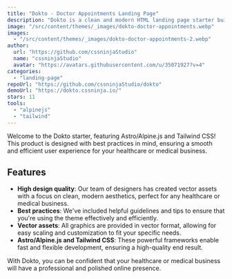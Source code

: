 ```yaml
---
title: "Dokto - Doctor Appointments Landing Page"
description: "Dokto is a clean and modern HTML landing page starter built with Tailwind CSS and Alpine JS"
image: "/src/content/themes/_images/dokto-doctor-appointments.webp"
images:
  - "/src/content/themes/_images/dokto-doctor-appointments-2.webp"
author:
  url: "https://github.com/cssninjaStudio"
  name: "cssninjaStudio"
  avatar: "https://avatars.githubusercontent.com/u/35071927?v=4"
categories:
  - "landing-page"
repoUrl: "https://github.com/cssninjaStudio/dokto"
demoUrl: "https://dokto.cssninja.io/"
stars: 11
tools:
  - "alpinejs"
  - "tailwind"
---
```


<p>Welcome to the Dokto starter, featuring Astro/Alpine.js and Tailwind CSS! This product is designed with best practices in mind, ensuring a smooth and efficient user experience for your healthcare or medical business.</p><h2>Features</h2><ul><li><strong>High design quality</strong>: Our team of designers has created vector assets with a focus on clean, modern aesthetics, perfect for any healthcare or medical business.</li><li><strong>Best practices</strong>: We've included helpful guidelines and tips to ensure that you're using the theme effectively and efficiently.</li><li><strong>Vector assets</strong>: All graphics are provided in vector format, allowing for easy scaling and customization to fit your specific needs.</li><li><strong>Astro/Alpine.js and Tailwind CSS</strong>: These powerful frameworks enable fast and flexible development, ensuring a high-quality end result.</li></ul><p>With Dokto, you can be confident that your healthcare or medical business will have a professional and polished online presence. </p>
